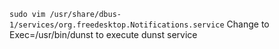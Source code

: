 `sudo vim /usr/share/dbus-1/services/org.freedesktop.Notifications.service`
Change to Exec=/usr/bin/dunst to execute dunst service
